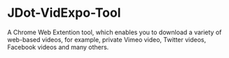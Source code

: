 # JDot-VidExpo-Tool
A Chrome Web Extention tool, which enables you to download a variety of web-based videos, for example, private Vimeo video, Twitter videos, Facebook videos and many others.  
